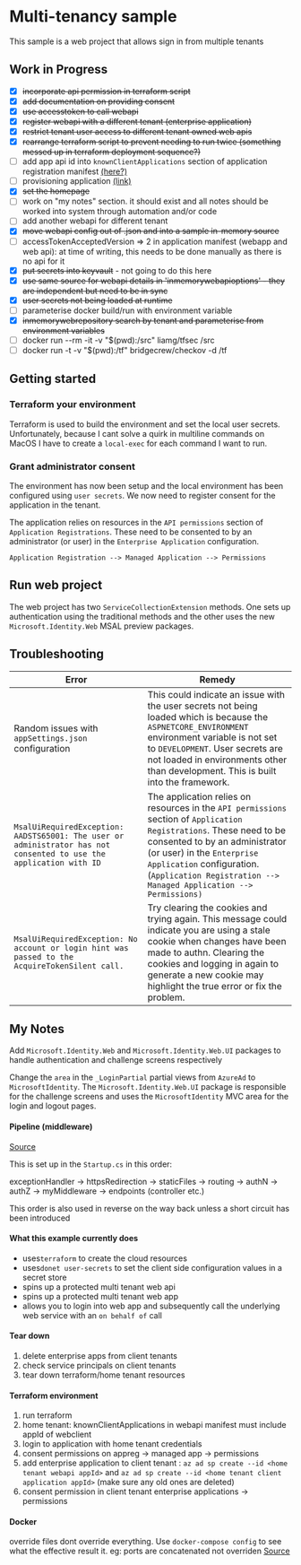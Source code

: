 # Multi-tenancy sample

This sample is a web project that allows sign in from multiple tenants

## Work in Progress

- [X] ~~incorporate api permission in terraform script~~
- [X] ~~add documentation on providing consent~~
- [X] ~~use accesstoken to call webapi~~
- [X] ~~register webapi with a different tenant (enterprise application)~~
- [X] ~~restrict tenant user access to different tenant owned web apis~~
- [X] ~~rearrange terraform script to prevent needing to run twice (something messed up in terraform deployment sequence?)~~
- [ ] add app api id into `knownClientApplications` section of application registration manifest [(here?)](https://docs.microsoft.com/en-us/cli/azure/ad/app?view=azure-cli-latest#az-ad-app-update)
- [ ] provisioning application [(link)](https://docs.microsoft.com/en-us/azure/active-directory/app-provisioning/user-provisioning)
- [X] ~~set the homepage~~
- [ ] work on "my notes" section.  it should exist and all notes should be worked into system through automation and/or code
- [ ] add another webapi for different tenant
- [X] ~~move webapi config out of .json and into a sample in-memory source~~
- [ ] accessTokenAcceptedVersion => 2 in application manifest (webapp and web api): at time of writing, this needs to be done manually as there is no api for it
- [X] ~~put secrets into keyvault~~ - not going to do this here
- [X] ~~use same source for webapi details in 'inmemorywebapioptions' - they are independent but need to be in sync~~
- [x] ~~user secrets not being loaded at runtime~~
- [ ] parameterise docker build/run with environment variable
- [X] ~~inmemorywebrepository search by tenant and parameterise from environment variables~~
- [ ] docker run --rm -it -v "$(pwd):/src" liamg/tfsec /src
- [ ] docker run -t -v "$(pwd):/tf" bridgecrew/checkov -d /tf

## Getting started

### Terraform your environment
Terraform is used to build the environment and set the local user secrets.  Unfortunately, because I cant solve a quirk in multiline commands on MacOS I have to create a `local-exec` for each command I want to run.

### Grant administrator consent
The environment has now been setup and the local environment has been configured using `user secrets`.  We now need to register consent for the application in the tenant.

The application relies on resources in the `API permissions` section of `Application Registrations`.  These need to be consented to by an administrator (or user) in the `Enterprise Application` configuration.

```text
Application Registration --> Managed Application --> Permissions
```
## Run web project
The web project has two `ServiceCollectionExtension` methods.  One sets up authentication using the traditional methods and the other uses the new `Microsoft.Identity.Web` MSAL preview packages.

## Troubleshooting

|Error|Remedy|
|-|-|
|Random issues with `appSettings.json` configuration| This could indicate an issue with the user secrets not being loaded which is because the `ASPNETCORE_ENVIRONMENT` environment variable is not set to `DEVELOPMENT`.  User secrets are not loaded in environments other than development.  This is built into the framework.|
|`MsalUiRequiredException: AADSTS65001: The user or administrator has not consented to use the application with ID`|The application relies on resources in the `API permissions` section of `Application Registrations`.  These need to be consented to by an administrator (or user) in the `Enterprise Application` configuration. (```Application Registration --> Managed Application --> Permissions)```|
|`MsalUiRequiredException: No account or login hint was passed to the AcquireTokenSilent call.`|Try clearing the cookies and trying again.  This message could indicate you are using a stale cookie when changes have been made to authn.  Clearing the cookies and logging in again to generate a new cookie may highlight the true error or fix the problem.|

## My Notes

Add `Microsoft.Identity.Web` and `Microsoft.Identity.Web.UI` packages to handle authentication and challenge screens respectively

Change the `area` in the `_LoginPartial` partial views from `AzureAd` to `MicrosoftIdentity`.  The `Microsoft.Identity.Web.UI` package is responsible for the challenge screens and uses the `MicrosoftIdentity` MVC area for the login and logout pages.

#### Pipeline (middleware)

[Source](https://docs.microsoft.com/en-us/aspnet/core/fundamentals/middleware/?view=aspnetcore-3.1)

This is set up in the `Startup.cs` in this order:

exceptionHandler -> httpsRedirection -> staticFiles -> routing -> authN -> authZ -> myMiddleware -> endpoints (controller etc.)

This order is also used in reverse on the way back unless a short circuit has been introduced

#### What this example currently does

- uses`terraform` to create the cloud resources
- uses`donet user-secrets` to set the client side configuration values in a secret store
- spins up a protected multi tenant web api
- spins up a protected multi tenant web app
- allows you to login into web app and subsequently call the underlying web service with an `on behalf of` call

#### Tear down

1. delete enterprise apps from client tenants
2. check service principals on client tenants
3. tear down terraform/home tenant resources

#### Terraform environment

1. run terraform
2. home tenant: knownClientApplications in webapi manifest must include appId of webclient
3. login to application with home tenant credentials
4. consent permissions on appreg -> managed app -> permissions
5. add enterprise application to client tenant : `az ad sp create --id <home tenant webapi appId>` and `az ad sp create --id <home tenant client application appId>` (make sure any old ones are deleted)
6. consent permission in client tenant enterprise applications -> permissions

#### Docker
override files dont override everything.  Use `docker-compose config` to see what the effective result it. eg: ports are concatenated not overriden
[Source](https://www.digitalocean.com/community/tutorials/how-to-remove-docker-images-containers-and-volumes)

